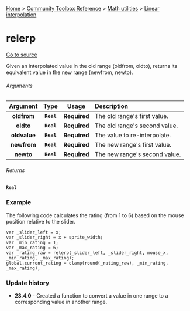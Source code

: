 [Home](/README.md) > [Community Toolbox Reference](/Docs/Reference/Reference.md) > [Math utilities](/Docs/Reference/Groups/MathUtils.md) > [Linear interpolation](/Docs/Reference/Groups/MathUtils_Lerp.md)

# relerp

[Go to source](/Community%20Toolbox/scripts/utils_CommunityToolboxMath/utils_CommunityToolboxMath.gml#L111)

Given an interpolated value in the old range (oldfrom, oldto), returns its equivalent value in the new range (newfrom, newto).

###### Arguments

| Argument | Type | Usage | Description |
|:---:|:---:|:---:|:---|
| **oldfrom** | **`Real`** | **Required** | The old range's first value. |
| **oldto** | **`Real`** | **Required** | The old range's second value. |
| **oldvalue** | **`Real`** | **Required** | The value to re-interpolate. |
| **newfrom** | **`Real`** | **Required** | The new range's first value. |
| **newto** | **`Real`** | **Required** | The new range's second value. |

###### Returns
**`Real`**

### Example

The following code calculates the rating (from 1 to 6) based on the mouse position relative to the slider.

```gml
var _slider_left = x;
var _slider_right = x + sprite_width;
var _min_rating = 1;
var _max_rating = 6;
var _rating_raw = relerp(_slider_left, _slider_right, mouse_x, _min_rating, _max_rating);
global.current_rating = clamp(round(_rating_raw), _min_rating, _max_rating);
```

### Update history

- **23.4.0** - Created a function to convert a value in one range to a corresponding value in another range.
